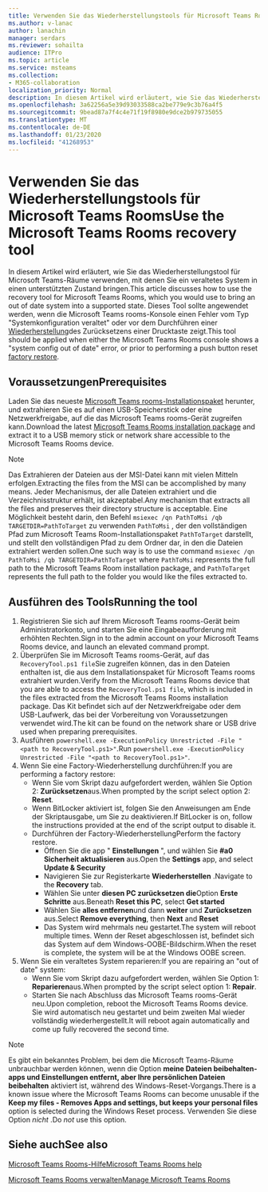 ```yaml
---
title: Verwenden Sie das Wiederherstellungstools für Microsoft Teams Rooms
ms.author: v-lanac
author: lanachin
manager: serdars
ms.reviewer: sohailta
audience: ITPro
ms.topic: article
ms.service: msteams
ms.collection:
- M365-collaboration
localization_priority: Normal
description: In diesem Artikel wird erläutert, wie Sie das Wiederherstellungstool für Microsoft Teams-Räume verwenden, mit denen Sie ein veraltetes System in einen unterstützten Zustand bringen.
ms.openlocfilehash: 3a62256a5e39d93033588ca2be779e9c3b76a4f5
ms.sourcegitcommit: 9bead87a7f4c4e71f19f8980e9dce2b979735055
ms.translationtype: MT
ms.contentlocale: de-DE
ms.lasthandoff: 01/23/2020
ms.locfileid: "41268953"
---
```

# <a name="use-the-microsoft-teams-rooms-recovery-tool"></a><span data-ttu-id="57dc2-103">Verwenden Sie das Wiederherstellungstools für Microsoft Teams Rooms</span><span class="sxs-lookup"><span data-stu-id="57dc2-103">Use the Microsoft Teams Rooms recovery tool</span></span>

<span data-ttu-id="57dc2-104">In diesem Artikel wird erläutert, wie Sie das Wiederherstellungstool für Microsoft Teams-Räume verwenden, mit denen Sie ein veraltetes System in einen unterstützten Zustand bringen.</span><span class="sxs-lookup"><span data-stu-id="57dc2-104">This article discusses how to use the recovery tool for Microsoft Teams Rooms, which you would use to bring an out of date system into a supported state.</span></span> <span data-ttu-id="57dc2-105">Dieses Tool sollte angewendet werden, wenn die Microsoft Teams rooms-Konsole einen Fehler vom Typ "Systemkonfiguration veraltet" oder vor dem Durchführen einer [Wiederherstellung](https://docs.microsoft.com/microsoftteams/room-systems/rooms-operations#microsoft-teams-rooms-reset-factory-restore)des Zurücksetzens einer Drucktaste zeigt.</span><span class="sxs-lookup"><span data-stu-id="57dc2-105">This tool should be applied when either the Microsoft Teams Rooms console shows a "system config out of date" error, or prior to performing a push button reset [factory restore](https://docs.microsoft.com/microsoftteams/room-systems/rooms-operations#microsoft-teams-rooms-reset-factory-restore).</span></span>

## <a name="prerequisites"></a><span data-ttu-id="57dc2-106">Voraussetzungen</span><span class="sxs-lookup"><span data-stu-id="57dc2-106">Prerequisites</span></span>

<span data-ttu-id="57dc2-107">Laden Sie das neueste [Microsoft Teams rooms-Installationspaket](https://go.microsoft.com/fwlink/?linkid=851168) herunter, und extrahieren Sie es auf einen USB-Speicherstick oder eine Netzwerkfreigabe, auf die das Microsoft Teams rooms-Gerät zugreifen kann.</span><span class="sxs-lookup"><span data-stu-id="57dc2-107">Download the latest [Microsoft Teams Rooms installation package](https://go.microsoft.com/fwlink/?linkid=851168) and extract it to a USB memory stick or network share accessible to the Microsoft Teams Rooms device.</span></span>

> [!NOTE]
> <span data-ttu-id="57dc2-108">Das Extrahieren der Dateien aus der MSI-Datei kann mit vielen Mitteln erfolgen.</span><span class="sxs-lookup"><span data-stu-id="57dc2-108">Extracting the files from the MSI can be accomplished by many means.</span></span> <span data-ttu-id="57dc2-109">Jeder Mechanismus, der alle Dateien extrahiert und die Verzeichnisstruktur erhält, ist akzeptabel.</span><span class="sxs-lookup"><span data-stu-id="57dc2-109">Any mechanism that extracts all the files and preserves their directory structure is acceptable.</span></span> <span data-ttu-id="57dc2-110">Eine Möglichkeit besteht darin, den Befehl `msiexec /qn PathToMsi /qb TARGETDIR=PathToTarget` zu verwenden `PathToMsi` , der den vollständigen Pfad zum Microsoft Teams Room-Installationspaket `PathToTarget` darstellt, und stellt den vollständigen Pfad zu dem Ordner dar, in den die Dateien extrahiert werden sollen.</span><span class="sxs-lookup"><span data-stu-id="57dc2-110">One such way is to use the command `msiexec /qn PathToMsi /qb TARGETDIR=PathToTarget` where `PathToMsi` represents the full path to the Microsoft Teams Room installation package, and `PathToTarget` represents the full path to the folder you would like the files extracted to.</span></span>

## <a name="running-the-tool"></a><span data-ttu-id="57dc2-111">Ausführen des Tools</span><span class="sxs-lookup"><span data-stu-id="57dc2-111">Running the tool</span></span>

1) <span data-ttu-id="57dc2-112">Registrieren Sie sich auf Ihrem Microsoft Teams rooms-Gerät beim Administratorkonto, und starten Sie eine Eingabeaufforderung mit erhöhten Rechten.</span><span class="sxs-lookup"><span data-stu-id="57dc2-112">Sign in to the admin account on your Microsoft Teams Rooms device, and launch an elevated command prompt.</span></span>
2) <span data-ttu-id="57dc2-113">Überprüfen Sie im Microsoft Teams rooms-Gerät, auf das `RecoveryTool.ps1 file`Sie zugreifen können, das in den Dateien enthalten ist, die aus dem Installationspaket für Microsoft Teams rooms extrahiert wurden.</span><span class="sxs-lookup"><span data-stu-id="57dc2-113">Verify from the Microsoft Teams Rooms device that you are able to access the `RecoveryTool.ps1 file`, which is included in the files extracted from the Microsoft Teams Rooms installation package.</span></span> <span data-ttu-id="57dc2-114">Das Kit befindet sich auf der Netzwerkfreigabe oder dem USB-Laufwerk, das bei der Vorbereitung von Voraussetzungen verwendet wird.</span><span class="sxs-lookup"><span data-stu-id="57dc2-114">The kit can be found on the network share or USB drive used when preparing prerequisites.</span></span>
3) <span data-ttu-id="57dc2-115">Ausführen `powershell.exe -ExecutionPolicy Unrestricted -File "<path to RecoveryTool.ps1>"`.</span><span class="sxs-lookup"><span data-stu-id="57dc2-115">Run `powershell.exe -ExecutionPolicy Unrestricted -File "<path to RecoveryTool.ps1>"`.</span></span>
4) <span data-ttu-id="57dc2-116">Wenn Sie eine Factory-Wiederherstellung durchführen:</span><span class="sxs-lookup"><span data-stu-id="57dc2-116">If you are performing a factory restore:</span></span>
   - <span data-ttu-id="57dc2-117">Wenn Sie vom Skript dazu aufgefordert werden, wählen Sie Option 2: **Zurücksetzen**aus.</span><span class="sxs-lookup"><span data-stu-id="57dc2-117">When prompted by the script select option 2: **Reset**.</span></span>
   - <span data-ttu-id="57dc2-118">Wenn BitLocker aktiviert ist, folgen Sie den Anweisungen am Ende der Skriptausgabe, um Sie zu deaktivieren.</span><span class="sxs-lookup"><span data-stu-id="57dc2-118">If BitLocker is on, follow the instructions provided at the end of the script output to disable it.</span></span>
   - <span data-ttu-id="57dc2-119">Durchführen der Factory-Wiederherstellung</span><span class="sxs-lookup"><span data-stu-id="57dc2-119">Perform the factory restore.</span></span>
      - <span data-ttu-id="57dc2-120">Öffnen Sie die app " **Einstellungen** ", und wählen Sie **#a0 Sicherheit aktualisieren** aus.</span><span class="sxs-lookup"><span data-stu-id="57dc2-120">Open the **Settings** app, and select **Update & Security**</span></span>
      - <span data-ttu-id="57dc2-121">Navigieren Sie zur Registerkarte **Wiederherstellen** .</span><span class="sxs-lookup"><span data-stu-id="57dc2-121">Navigate to the **Recovery** tab.</span></span>
      - <span data-ttu-id="57dc2-122">Wählen Sie unter **diesen PC zurücksetzen die**Option **Erste Schritte** aus.</span><span class="sxs-lookup"><span data-stu-id="57dc2-122">Beneath **Reset this PC**, select **Get started**</span></span>
      - <span data-ttu-id="57dc2-123">Wählen Sie **alles entfernen**und dann **weiter** und **Zurücksetzen** aus.</span><span class="sxs-lookup"><span data-stu-id="57dc2-123">Select **Remove everything**, then **Next** and **Reset**</span></span>
      - <span data-ttu-id="57dc2-124">Das System wird mehrmals neu gestartet.</span><span class="sxs-lookup"><span data-stu-id="57dc2-124">The system will reboot multiple times.</span></span> <span data-ttu-id="57dc2-125">Wenn der Reset abgeschlossen ist, befindet sich das System auf dem Windows-OOBE-Bildschirm.</span><span class="sxs-lookup"><span data-stu-id="57dc2-125">When the reset is complete, the system will be at the Windows OOBE screen.</span></span>
5) <span data-ttu-id="57dc2-126">Wenn Sie ein veraltetes System reparieren:</span><span class="sxs-lookup"><span data-stu-id="57dc2-126">If you are repairing an "out of date" system:</span></span>
    - <span data-ttu-id="57dc2-127">Wenn Sie vom Skript dazu aufgefordert werden, wählen Sie Option 1: **Reparieren**aus.</span><span class="sxs-lookup"><span data-stu-id="57dc2-127">When prompted by the script select option 1: **Repair**.</span></span>
    - <span data-ttu-id="57dc2-128">Starten Sie nach Abschluss das Microsoft Teams rooms-Gerät neu.</span><span class="sxs-lookup"><span data-stu-id="57dc2-128">Upon completion, reboot the Microsoft Teams Rooms device.</span></span> <span data-ttu-id="57dc2-129">Sie wird automatisch neu gestartet und beim zweiten Mal wieder vollständig wiederhergestellt.</span><span class="sxs-lookup"><span data-stu-id="57dc2-129">It will reboot again automatically and come up fully recovered the second time.</span></span>

> [!NOTE]
> <span data-ttu-id="57dc2-130">Es gibt ein bekanntes Problem, bei dem die Microsoft Teams-Räume unbrauchbar werden können, wenn die Option **meine Dateien beibehalten-apps und Einstellungen entfernt, aber Ihre persönlichen Dateien beibehalten** aktiviert ist, während des Windows-Reset-Vorgangs.</span><span class="sxs-lookup"><span data-stu-id="57dc2-130">There is a known issue where the Microsoft Teams Rooms can become unusable if the  **Keep my files - Removes Apps and settings, but keeps your personal files** option is selected during the Windows Reset process.</span></span> <span data-ttu-id="57dc2-131">Verwenden Sie diese Option *nicht* .</span><span class="sxs-lookup"><span data-stu-id="57dc2-131">Do *not* use this option.</span></span>

## <a name="see-also"></a><span data-ttu-id="57dc2-132">Siehe auch</span><span class="sxs-lookup"><span data-stu-id="57dc2-132">See also</span></span>

[<span data-ttu-id="57dc2-133">Microsoft Teams Rooms-Hilfe</span><span class="sxs-lookup"><span data-stu-id="57dc2-133">Microsoft Teams Rooms help</span></span>](https://support.office.com/article/Skype-Room-Systems-version-2-help-e667f40e-5aab-40c1-bd68-611fe0002ba2)

[<span data-ttu-id="57dc2-134">Microsoft Teams Rooms verwalten</span><span class="sxs-lookup"><span data-stu-id="57dc2-134">Manage Microsoft Teams Rooms</span></span>](rooms-manage.md)
